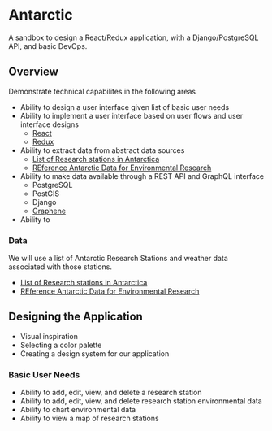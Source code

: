 # Antarctic
A sandbox to design a React/Redux application, with a Django/PostgreSQL API, and basic DevOps.

## Overview
Demonstrate technical capabilites in the following areas

- Ability to design a user interface given list of basic user needs
- Ability to implement a user interface based on user flows and user interface designs
  - [React](https://reactjs.org/)
  - [Redux](https://redux.js.org/)
- Ability to extract data from abstract data sources
  - [List of Research stations in Antarctica](https://en.wikipedia.org/wiki/Research_stations_in_Antarctica)
  - [REference Antarctic Data for Environmental Research](https://www.scar.org/data-products/ref-data-environmental-research/)
- Ability to make data available through a REST API and GraphQL interface
  - PostgreSQL
  - PostGIS
  - Django
  - [Graphene](http://docs.graphene-python.org/projects/django/en/latest/)
- Ability to 


### Data
We will use a list of Antarctic Research Stations and weather data associated with those stations.

- [List of Research stations in Antarctica](https://en.wikipedia.org/wiki/Research_stations_in_Antarctica)
- [REference Antarctic Data for Environmental Research](https://www.scar.org/data-products/ref-data-environmental-research/)

## Designing the Application

- Visual inspiration
- Selecting a color palette
- Creating a design system for our application

### Basic User Needs

- Ability to add, edit, view, and delete a research station
- Ability to add, edit, view, and delete research station environmental data
- Ability to chart environmental data
- Ability to view a map of research stations

